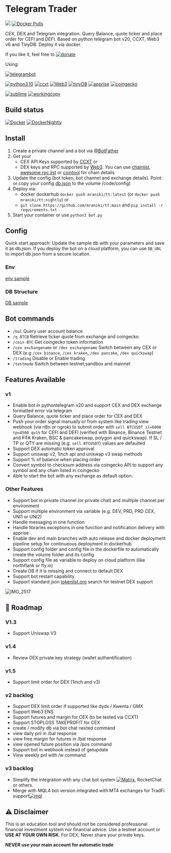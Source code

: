 # Telegram Trader
 [![](https://badgen.net/badge/icon/TT/E2B13C?icon=bitcoin&label)](https://github.com/mraniki/tt) 
[![Docker Pulls](https://badgen.net/docker/pulls/mraniki/tt)](https://hub.docker.com/r/mraniki/tt)

 CEX, DEX and Telegram integration. Query Balance, quote ticker and place order for CEFI and DEFI.
 Based on python telegram bot v20, CCXT, Web3 v6 and TinyDB.
 Deploy it via docker. 


If you like it, feel free to 
[![donate](https://badgen.net/badge/icon/coindrop/6F4E37?icon=buymeacoffee&label)](https://coindrop.to/mraniki)

Using:

[![telegrambot](https://badgen.net/badge/icon/telegrambot?icon=telegram&label)](https://t.me/pythontelegrambotchannel)

[![python3.10](https://badgen.net/badge/icon/3.10/black?icon=pypi&label)](https://www.python.org/downloads/release/python-3100/)
[![ccxt](https://badgen.net/badge/icon/ccxt/black?icon=libraries&label)](https://github.com/ccxt/ccxt)
[![Web3](https://badgen.net/badge/icon/web3/black?icon=libraries&label)](https://github.com/ethereum/web3.py)
[![tinyDB](https://badgen.net/badge/icon/tinyDB/black?icon=libraries&label)](https://github.com/msiemens/tinydb)
[![apprise](https://badgen.net/badge/icon/apprise/black?icon=libraries&label)](https://github.com/caronc/apprise)
[![coingecko](https://badgen.net/badge/icon/coingecko/black?icon=libraries&label)](https://github.com/coingecko)

[![sublime](https://badgen.net/badge/icon/sublime/F96854?icon=terminal&label)](https://www.sublimetext.com/)
[![workingcopy](https://badgen.net/badge/icon/workingcopy/16DCCD?icon=github&label)](https://workingcopy.app/)

## Build status
[![Docker](https://github.com/mraniki/tt/actions/workflows/DockerHub.yml/badge.svg)](https://github.com/mraniki/tt/actions/workflows/DockerHub.yml) [![DockerNightly](https://github.com/mraniki/tt/actions/workflows/DockerHub_Nightly.yml/badge.svg)](https://github.com/mraniki/tt/actions/workflows/DockerHub_Nightly.yml)

## Install
1) Create a private channel and a bot via [@BotFather ](https://core.telegram.org/bots/tutorial)
2) Get your 
    - CEX API Keys supported by [CCXT](https://github.com/ccxt/ccxt) or 
    - DEX keys and RPC supported by [Web3](https://github.com/ethereum/web3.py). You can use [chainlist](https://chainlist.org), [awesome rpc list](https://github.com/arddluma/awesome-list-rpc-nodes-providers) or [cointool](https://cointool.app/) for chain details
3) Update the config (bot token, bot channel and exchange details). Point or copy your config [db.json](config/db.json.sample) to the volume /code/config)
4) Deploy via:
    - docker dockerhub `docker push mraniki/tt:latest` (or `docker push mraniki/tt:nightly`) or
    - `git clone https://github.com/mraniki/tt:main` and `pip install -r requirements.txt` 
5) Start your container or use `python3 bot.py`

## Config
Quick start approach: Update the sample db with your parameters and save it as db.json. If you deploy the bot on a cloud platform, you can use `DB_URL` to import db.json from a secure location.

### Env
[env sample](config/env.sample)

### DB Structure
[DB sample](config/db.json.sample)

## Bot commands
 - `/bal` Query user account balance
 - `/q BTCB` Retrieve ticker quote from exchange and coingecko.
 - `/coin BTC` Get coingecko token information
 - `/cex exchangename` or `/dex exchangename` Switch between any CEX or DEX (e.g `/cex binance`, `/cex kraken`, `/dex pancake`, `/dex quickswap`)
 - `/trading` Disable or Enable trading
 - `/testmode` Switch between testnet,sandbox and mainnet  
 
## Features Available
 
 ### v1 
 - Enable bot in pythontelegram v20 and support CEX and DEX exchange formatted error via telegram
 - Query Balance, quote ticker and place order for CEX and DEX
 - Push your order signal manually or from system like trading view webhook (via n8n or ngrok) to submit order with `sell BTCUSDT sl=6000 tp=4500 q=1%` for CEFI and DEFI (verified with Binance, Binance Testnet and ~~FTX~~ Kraken, BSC & pancakeswap, polygon and quickswap). If SL / TP or QTY are missing (e.g. `sell BTCUSDT`) values are defaulted
 - Support DEX automatic token approval
 - Support uniswap v2, 1inch api and uniswap v3 swap methods
 - Support % of balance when placing order
 - Convert symbol to checksum address via coingecko API to support any symbol and any chain listed in coingecko
 - Able to start the bot with any exchange as default option. 
 
 ### Other Features
 - Support bot in private channel (or private chat) and multiple channel per environment
 - Support multiple environment via variable (e.g. DEV, PRD, PRD CEX, UNI1 or UNI2)
 - Handle messaging in one function
 - Handle libraries exceptions in one function and notification delivery with apprise 
 - Enable dev and main branches with auto release and docker deployment pipeline setup for continueous deployment in dockerhub
 - Support config folder and config file in the dockerfile to automatically create the volume folder and its config
 - Support config file as variable to deploy on cloud platform (like northflank or fly.io)
 - Create DB if it is missing and connect to default DEX
 - Support bot restart capability
 - Support standard json [tokenlist.org](tokenlist.org) search for testnet DEX support

![IMG_2517](https://user-images.githubusercontent.com/8766259/199422978-dc3322d9-164b-42af-9cf2-84c6bc3dae29.jpg)


## 🚧 Roadmap


### V1.3
- Support Uniswap V3

### v1.4
- Review DEX private key strategy (wallet authentification)

### v1.5

- Support limit order for DEX (1inch and v3)

### v2 backlog

- Support DEX limit order if supported like dydx / Kwenta / GMX
- Support Web3 ENS
- Support futures and margin for CEX (to be tested via CCXT)
- Support STOPLOSS TAKEPROFIT for CEX
- create / modify db via bot chat nexted command
- view daily pnl in /bal response
- view free margin for futures in /bal response
- view opened future position via /pos command
- Support bot in webhook instead of getupdate
- View weekly pnl with /w command

### v3 backlog
- Simplify the integration with any chat bot system [![Matrix](https://badgen.net/badge/icon/matrix/black?icon=libraries&label)](https://github.com/poljar/matrix-ni), RocketChat or others.
- Merge with MQL4 bot version integrated with MT4 exchanges for TradFi support[![mql](https://badgen.net/badge/icon/mql/black?icon=libraries&label)](https://mql5.com/) 


 ## ⚠️ Disclaimer
 This is an education tool and should not be considered professional financial investment system nor financial advice. Use a testnet account or **USE AT YOUR OWN RISK**. For DEX, Never share your private keys.
 
 **NEVER use your main account for automatic trade**
